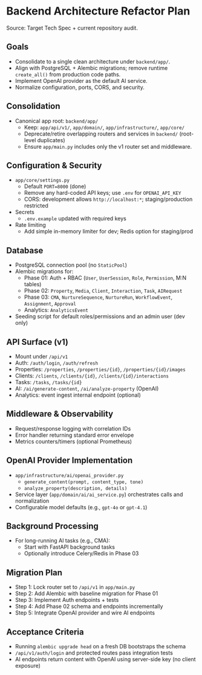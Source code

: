 # Backend Architecture Refactor Plan

Source: Target Tech Spec + current repository audit.

## Goals
- Consolidate to a single clean architecture under `backend/app/`.
- Align with PostgreSQL + Alembic migrations; remove runtime `create_all()` from production code paths.
- Implement OpenAI provider as the default AI service.
- Normalize configuration, ports, CORS, and security.

## Consolidation
- Canonical app root: `backend/app/`
  - Keep: `app/api/v1/`, `app/domain/`, `app/infrastructure/`, `app/core/`
  - Deprecate/retire overlapping routers and services in `backend/` (root-level duplicates)
  - Ensure `app/main.py` includes only the v1 router set and middleware.

## Configuration & Security
- `app/core/settings.py`
  - Default `PORT=8000` (done)
  - Remove any hard-coded API keys; use `.env` for `OPENAI_API_KEY`
  - CORS: development allows `http://localhost:*`; staging/production restricted
- Secrets
  - `.env.example` updated with required keys
- Rate limiting
  - Add simple in-memory limiter for dev; Redis option for staging/prod

## Database
- PostgreSQL connection pool (no `StaticPool`)
- Alembic migrations for:
  - Phase 01: Auth + RBAC (`User`, `UserSession`, `Role`, `Permission`, M:N tables)
  - Phase 02: `Property`, `Media`, `Client`, `Interaction`, `Task`, `AIRequest`
  - Phase 03: `CMA`, `NurtureSequence`, `NurtureRun`, `WorkflowEvent`, `Assignment`, `Approval`
  - Analytics: `AnalyticsEvent`
- Seeding script for default roles/permissions and an admin user (dev only)

## API Surface (v1)
- Mount under `/api/v1`
- Auth: `/auth/login`, `/auth/refresh`
- Properties: `/properties`, `/properties/{id}`, `/properties/{id}/images`
- Clients: `/clients`, `/clients/{id}`, `/clients/{id}/interactions`
- Tasks: `/tasks`, `/tasks/{id}`
- AI: `/ai/generate-content`, `/ai/analyze-property` (OpenAI)
- Analytics: event ingest internal endpoint (optional)

## Middleware & Observability
- Request/response logging with correlation IDs
- Error handler returning standard error envelope
- Metrics counters/timers (optional Prometheus)

## OpenAI Provider Implementation
- `app/infrastructure/ai/openai_provider.py`
  - `generate_content(prompt, content_type, tone)`
  - `analyze_property(description, details)`
- Service layer (`app/domain/ai/ai_service.py`) orchestrates calls and normalization
- Configurable model defaults (e.g., `gpt-4o` or `gpt-4.1`)

## Background Processing
- For long-running AI tasks (e.g., CMA):
  - Start with FastAPI background tasks
  - Optionally introduce Celery/Redis in Phase 03

## Migration Plan
- Step 1: Lock router set to `/api/v1` in `app/main.py`
- Step 2: Add Alembic with baseline migration for Phase 01
- Step 3: Implement Auth endpoints + tests
- Step 4: Add Phase 02 schema and endpoints incrementally
- Step 5: Integrate OpenAI provider and wire AI endpoints

## Acceptance Criteria
- Running `alembic upgrade head` on a fresh DB bootstraps the schema
- `/api/v1/auth/login` and protected routes pass integration tests
- AI endpoints return content with OpenAI using server-side key (no client exposure)
